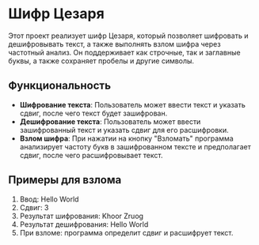 # Шифр Цезаря
Этот проект реализует шифр Цезаря, который позволяет шифровать и дешифровывать текст, а также выполнять взлом шифра через частотный анализ. Он поддерживает как строчные, так и заглавные буквы, а также сохраняет пробелы и другие символы.

## Функциональность

- **Шифрование текста**: Пользователь может ввести текст и указать сдвиг, после чего текст будет зашифрован.
- **Дешифрование текста**: Пользователь может ввести зашифрованный текст и указать сдвиг для его расшифровки.
- **Взлом шифра**: При нажатии на кнопку "Взломать" программа анализирует частоту букв в зашифрованном тексте и предполагает сдвиг, после чего расшифровывает текст.
  
## Примеры для взлома

1. Ввод: Hello World
2. Сдвиг: 3
3. Результат шифрования: Khoor Zruog
4. Результат дешифрования: Hello World
5. При взломе: программа определит сдвиг и расшифрует текст.



